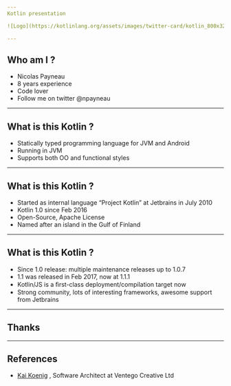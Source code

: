 ```yaml
---
Kotlin presentation

![Logo](https://kotlinlang.org/assets/images/twitter-card/kotlin_800x320.png)

---
```


## Who am I ?

- Nicolas Payneau
- 8 years experience
- Code lover
- Follow me on twitter @npayneau

---

## What is this Kotlin ?

* Statically typed programming language for JVM and Android 
* Running in JVM
* Supports both OO and functional styles

---

## What is this Kotlin ?

* Started as internal language “Project Kotlin” at Jetbrains in July 2010
* Kotlin 1.0 since Feb 2016
* Open-Source, Apache License
* Named after an island in the Gulf of Finland 

---

## What is this Kotlin ?

* Since 1.0 release: multiple maintenance releases up to 1.0.7
* 1.1 was released in Feb 2017, now at 1.1.1
* Kotlin/JS is a ﬁrst-class deployment/compilation target now
* Strong community, lots of interesting frameworks, awesome support from Jetbrains 

---

## Thanks 

---

## References

* [Kai Koenig](https://fr.slideshare.net/AgentK/2017-kotlin-now-more-than-ever) , Software Architect at Ventego Creative Ltd

